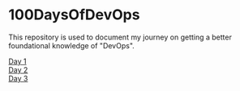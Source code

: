 # 100DaysOfDevOps
This repository is used to document my journey on getting a better foundational knowledge of "DevOps".

[Day 1](https://github.com/zainabmirkar/100DaysOfDevOps/blob/main/AWS/Day1.md) <br/>
[Day 2](https://github.com/zainabmirkar/100DaysOfDevOps/blob/main/AWS/Day2.md) <br/>
[Day 3](https://github.com/zainabmirkar/100DaysOfDevOps/blob/main/AWS/Day3.md)
